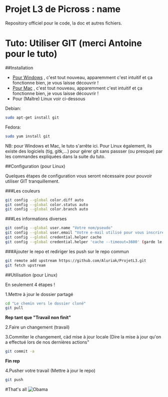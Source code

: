 # Projet L3 de Picross : name
Repository officiel pour le code, la doc et autres fichiers.


# Tuto: Utiliser GIT (merci Antoine pour le tuto)

##Installation

* [Pour Windows] , c'est tout nouveau, apparemment c'est intuitif et ça fonctionne bien, je vous laisse découvrir !
* [Pour Mac] , c'est tout nouveau, apparemment c'est intuitif et ça fonctionne bien, je vous laisse découvrir !
* Pour (Maître) Linux voir ci-dessous 

Debian:  
```Bash
sudo apt-get install git
```
Fedora:  
```Bash
sudo yum install git
```

[Pour Windows]: http://windows.github.com
[Pour Mac]: http://mac.github.com
NB: pour Windows et Mac, le tuto s'arrête ici. Pour Linux également, ils existe des logiciels (tig, gitk,...) pour gérer git sans passser (ou presque) par les commandes expliquées dans la suite du tuto.

##Configuration (pour Linux)

Quelques étapes de configuration vous seront nécessaire pour pouvoir utiliser GIT tranquillement.

###Les couleurs

```Bash
git config --global color.diff auto
git config --global color.status auto
git config --global color.branch auto
```

###Les informations diverses

```Bash
git config --global user.name "Votre nom/pseudo"
git config --global user.email "Votre e-mail utilisé pour vous inscrire sur github"
git config --global credential.helper cache
git config --global credential.helper 'cache --timeout=3600' (garde le mot de passe en cache 1h après authentification réussie, c'est plus pratique)
```

###Ajouter le repo et rediriger les push sur le repo commun

```Bash
git remote add upstream https://github.com/Aluriak/ProjetL3.git
git fetch upstream
```

##Utilisation (pour Linux)

En seulement 4 étapes !

1.Mettre à jour le dossier partagé

```Bash
cd "Le chemin vers le dossier cloné"
git pull
```
**Rep tant que "Travail non finit"**

2.Faire un changement (travail)

3.Commiter le changement, càd mise à jour locale (Dire la mise à jour qu'on a effectué lors de nos dernières actions"
```Bash
git commit -a
```
**Fin rep**

4.Pusher votre travail (Mettre à jour le repo)
```Bash
git push
```

#That's all
![Obama](http://voyagerloin.com/wp-content/uploads/2013/08/Obama-reddit-ama-not-bad.jpg "Tu as réussi")

